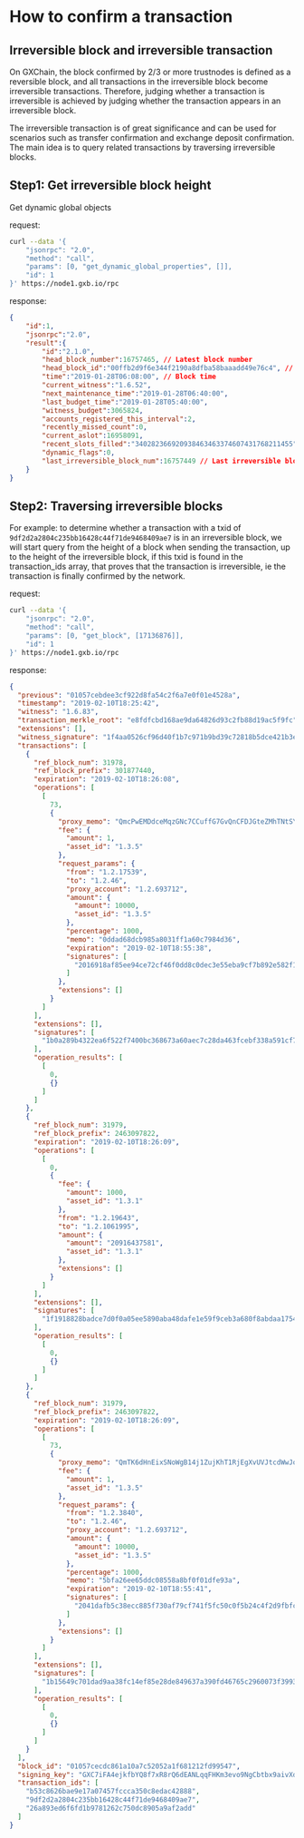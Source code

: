 # How to confirm a transaction

## Irreversible block and irreversible transaction

On GXChain, the block confirmed by 2/3 or more trustnodes is defined as a reversible block, and all transactions in the irreversible block become irreversible transactions. Therefore, judging whether a transaction is irreversible is achieved by judging whether the transaction appears in an irreversible block.

The irreversible transaction is of great significance and can be used for scenarios such as transfer confirmation and exchange deposit confirmation. The main idea is to query related transactions by traversing irreversible blocks.

## Step1: Get irreversible block height

Get dynamic global objects

request:
``` bash
curl --data '{
    "jsonrpc": "2.0",
    "method": "call",
    "params": [0, "get_dynamic_global_properties", []],
    "id": 1
}' https://node1.gxb.io/rpc
```

response:
``` json
{
    "id":1,
    "jsonrpc":"2.0",
    "result":{
        "id":"2.1.0",
        "head_block_number":16757465, // Latest block number
        "head_block_id":"00ffb2d9f6e344f2190a8dfba58baaadd49e76c4", // Latest block id
        "time":"2019-01-28T06:08:00", // Block time
        "current_witness":"1.6.52",
        "next_maintenance_time":"2019-01-28T06:40:00",
        "last_budget_time":"2019-01-28T05:40:00",
        "witness_budget":3065824,
        "accounts_registered_this_interval":2,
        "recently_missed_count":0,
        "current_aslot":16958091,
        "recent_slots_filled":"340282366920938463463374607431768211455",
        "dynamic_flags":0,
        "last_irreversible_block_num":16757449 // Last irreversible block number
    }
}
```

## Step2: Traversing irreversible blocks

For example: to determine whether a transaction with a txid of `9df2d2a2804c235bb16428c44f71de9468409ae7` is in an irreversible block, we will start query from the height of a block when sending the transaction, up to the height of the irreversible block, if this txid is found in the transaction_ids array, that proves that the transaction is irreversible, ie the transaction is finally confirmed by the network.

request:
``` bash
curl --data '{
    "jsonrpc": "2.0",
    "method": "call",
    "params": [0, "get_block", [17136876]],
    "id": 1
}' https://node1.gxb.io/rpc
```

response:
``` json
{
  "previous": "01057cebdee3cf922d8fa54c2f6a7e0f01e4528a",
  "timestamp": "2019-02-10T18:25:42",
  "witness": "1.6.83",
  "transaction_merkle_root": "e8fdfcbd168ae9da64826d93c2fb88d19ac5f9fc",
  "extensions": [],
  "witness_signature": "1f4aa0526cf96d40f1b7c971b9bd39c72818b5dce421b3ec4e730d2f720e4a3a8e2f6dfe2696f8a52e221f4bfb4f828eff8488d6c6131933fc85a01437893564db",
  "transactions": [
    {
      "ref_block_num": 31978,
      "ref_block_prefix": 301877440,
      "expiration": "2019-02-10T18:26:08",
      "operations": [
        [
          73,
          {
            "proxy_memo": "QmcPwEMDdceMqzGNc7CCuffG7GvQnCFDJGteZMhTNtSYaA",
            "fee": {
              "amount": 1,
              "asset_id": "1.3.5"
            },
            "request_params": {
              "from": "1.2.17539",
              "to": "1.2.46",
              "proxy_account": "1.2.693712",
              "amount": {
                "amount": 10000,
                "asset_id": "1.3.5"
              },
              "percentage": 1000,
              "memo": "0ddad68dcb985a8031ff1a60c7984d36",
              "expiration": "2019-02-10T18:55:38",
              "signatures": [
                "2016918af85ee94ce72cf46f0dd8c0dec3e55eba9cf7b892e582f15b10f2949a3f7a6e4f9bdb1470414da2098032132c2ceb7725a9183fe2fe0eaa2b87c087ab88"
              ]
            },
            "extensions": []
          }
        ]
      ],
      "extensions": [],
      "signatures": [
        "1b0a289b4322ea6f522f7400bc368673a60aec7c28da463fcebf338a591cf7d8c8081ca39533a7ae28346cea503745804064f3d9f946f9bb2a13d5a04a3f751cfc"
      ],
      "operation_results": [
        [
          0,
          {}
        ]
      ]
    },
    {
      "ref_block_num": 31979,
      "ref_block_prefix": 2463097822,
      "expiration": "2019-02-10T18:26:09",
      "operations": [
        [
          0,
          {
            "fee": {
              "amount": 1000,
              "asset_id": "1.3.1"
            },
            "from": "1.2.19643",
            "to": "1.2.1061995",
            "amount": {
              "amount": "20916437581",
              "asset_id": "1.3.1"
            },
            "extensions": []
          }
        ]
      ],
      "extensions": [],
      "signatures": [
        "1f1918828badce7d0f0a05ee5890aba48dafe1e59f9ceb3a680f8abdaa17546c827f4302988d51857d1b89188bb2ba426410015c2d627cfa2dfa44c441348d3105"
      ],
      "operation_results": [
        [
          0,
          {}
        ]
      ]
    },
    {
      "ref_block_num": 31979,
      "ref_block_prefix": 2463097822,
      "expiration": "2019-02-10T18:26:09",
      "operations": [
        [
          73,
          {
            "proxy_memo": "QmTK6dHnEixSNoWgB14j1ZujKhT1RjEgXvUVJtcdWwJoTX",
            "fee": {
              "amount": 1,
              "asset_id": "1.3.5"
            },
            "request_params": {
              "from": "1.2.3840",
              "to": "1.2.46",
              "proxy_account": "1.2.693712",
              "amount": {
                "amount": 10000,
                "asset_id": "1.3.5"
              },
              "percentage": 1000,
              "memo": "5bfa26ee65ddc08558a8bf0f01dfe93a",
              "expiration": "2019-02-10T18:55:41",
              "signatures": [
                "2041dafb5c38ecc885f730af79cf741f5fc50c0f5b24c4f2d9fbfca7a34009394b3efea5ef426f4f7eb864431c8f9462b31a0e08af7fa6367b99d5673c502fe473"
              ]
            },
            "extensions": []
          }
        ]
      ],
      "extensions": [],
      "signatures": [
        "1b15649c701dad9aa38fc14ef85e28de849637a390fd46765c2960073f3993522d6d2a0e795f5c30005877cddafbcd926a9d94be6a763607d24b5fbf9e2b03fef2"
      ],
      "operation_results": [
        [
          0,
          {}
        ]
      ]
    }
  ],
  "block_id": "01057cecdc861a10a7c52052a1f681212fd99547",
  "signing_key": "GXC7iFA4ejkfbYQ8f7xR8rQ6dEANLqqFHKm3evo9NgCbtbx9aivXd",
  "transaction_ids": [
    "b53c8626bae9e17a07457fccca350c8edac42888",
    "9df2d2a2804c235bb16428c44f71de9468409ae7",
    "26a893ed6f6fd1b9781262c750dc8905a9af2add"
  ]
}
```
